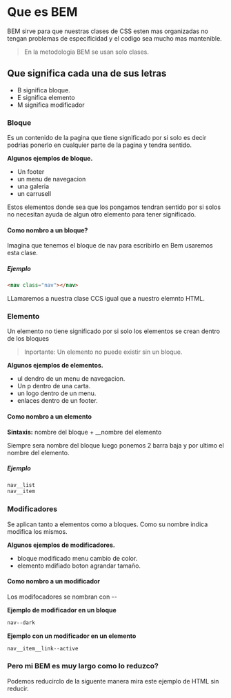 # Que es BEM

BEM sirve para que nuestras clases de CSS esten mas organizadas no tengan problemas de especificidad y el codigo sea mucho mas mantenible.

> En la metodologia BEM se usan solo clases.


## Que significa cada una de sus letras

 - B  significa bloque.
 - E significa elemento
 - M  significa modificador 

### Bloque

  Es un contenido de la pagina que tiene significado por si solo es decir podrias ponerlo en cualquier parte de la pagina y tendra sentido.

 **Algunos ejemplos de bloque.**

  - Un footer 
  - un menu de navegacion
  - una galeria
  - un carrusell

Estos elementos donde sea que los pongamos tendran sentido por si solos no necesitan ayuda de algun otro elemento para tener significado.

#### Como nombro a un bloque?

Imagina que tenemos el bloque de nav para escribirlo en Bem usaremos esta clase.

##### Ejemplo
```html
<nav class="nav"></nav>
```

LLamaremos a nuestra clase CCS igual que a nuestro elemnto HTML.

### Elemento

Un elemento no tiene significado por si solo los elementos se crean dentro de los bloques

> Inportante: Un elemento no puede existir sin un bloque.


**Algunos ejemplos de elementos.**

- ul dendro de un menu de navegacion.
- Un p dentro de una carta.
- un logo dentro de un menu.
- enlaces dentro de un footer.


#### Como nombro a un elemento

**Sintaxis:** nombre del bloque + __nombre del elemento

Siempre sera nombre del bloque luego ponemos 2 barra baja y por ultimo el nombre del elemento.

##### Ejemplo

```html
nav__list
nav__item
```


### Modificadores

Se aplican tanto a elementos como a bloques. Como su nombre indica modifica los mismos.

**Algunos ejemplos de modificadores.**

- bloque modificado menu cambio de color.
- elemento mdifiado boton agrandar tamaño.

#### Como nombro a un modificador

Los modifocadores se nombran con --


**Ejemplo de modificador en un bloque**

```html
nav--dark
```

**Ejemplo con un modificador en un elemento**

```html
nav__item__link--active
```


### Pero mi BEM es muy largo como lo reduzco?

Podemos reducirclo de la siguente manera mira este ejemplo de HTML sin reducir.